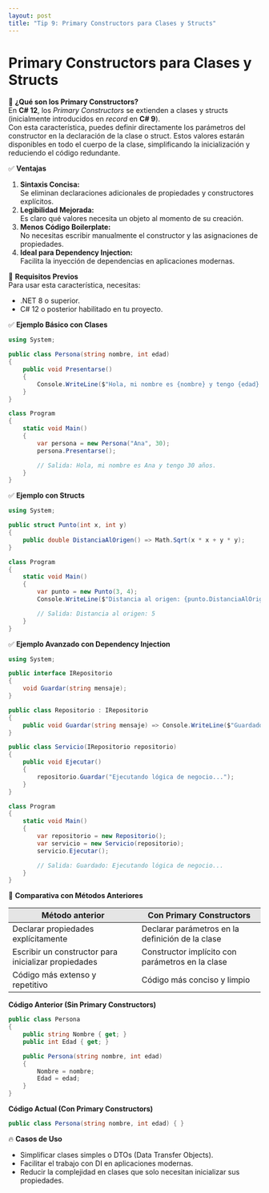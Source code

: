 ```yaml
---
layout: post
title: "Tip 9: Primary Constructors para Clases y Structs"
---
```

# Primary Constructors para Clases y Structs
🚀 **¿Qué son los Primary Constructors?**\
En **C# 12**, los *Primary Constructors* se extienden a clases y structs (inicialmente introducidos en *record* en **C# 9**).\
Con esta característica, puedes definir directamente los parámetros del constructor en la declaración de la clase o struct. Estos valores estarán disponibles en todo el cuerpo de la clase, simplificando la inicialización y reduciendo el código redundante.  

✅ **Ventajas**
1. **Sintaxis Concisa:**\
Se eliminan declaraciones adicionales de propiedades y constructores explícitos.
2. **Legibilidad Mejorada:**\
Es claro qué valores necesita un objeto al momento de su creación.
3. **Menos Código Boilerplate:**\
No necesitas escribir manualmente el constructor y las asignaciones de propiedades.
4. **Ideal para Dependency Injection:**\
Facilita la inyección de dependencias en aplicaciones modernas.  

🔧 **Requisitos Previos**\
Para usar esta característica, necesitas:
- .NET 8 o superior.
- C# 12 o posterior habilitado en tu proyecto.

✅ **Ejemplo Básico con Clases**

```c#
using System;

public class Persona(string nombre, int edad)
{
    public void Presentarse()
    {
        Console.WriteLine($"Hola, mi nombre es {nombre} y tengo {edad} años.");
    }
}

class Program
{
    static void Main()
    {
        var persona = new Persona("Ana", 30);
        persona.Presentarse();

        // Salida: Hola, mi nombre es Ana y tengo 30 años.
    }
}

```

✅ **Ejemplo con Structs**
```c#
using System;

public struct Punto(int x, int y)
{
    public double DistanciaAlOrigen() => Math.Sqrt(x * x + y * y);
}

class Program
{
    static void Main()
    {
        var punto = new Punto(3, 4);
        Console.WriteLine($"Distancia al origen: {punto.DistanciaAlOrigen()}");

        // Salida: Distancia al origen: 5
    }
}

```
✅ **Ejemplo Avanzado con Dependency Injection**
```c#
using System;

public interface IRepositorio
{
    void Guardar(string mensaje);
}

public class Repositorio : IRepositorio
{
    public void Guardar(string mensaje) => Console.WriteLine($"Guardado: {mensaje}");
}

public class Servicio(IRepositorio repositorio)
{
    public void Ejecutar()
    {
        repositorio.Guardar("Ejecutando lógica de negocio...");
    }
}

class Program
{
    static void Main()
    {
        var repositorio = new Repositorio();
        var servicio = new Servicio(repositorio);
        servicio.Ejecutar();

        // Salida: Guardado: Ejecutando lógica de negocio...
    }
}

```
🌟 **Comparativa con Métodos Anteriores**  
<table>
    <thead>
        <tr style="background-color: #e5e5e5">
            <th>Método anterior</th>
            <th>Con Primary Constructors</th>
        </tr>
    </thead>
    <tbody>
        <tr>
            <td>Declarar propiedades explícitamente</td>
            <td>Declarar parámetros en la definición de la clase</td>
        </tr>
        <tr>
            <td>Escribir un constructor para inicializar propiedades</td>
            <td>Constructor implícito con parámetros en la clase</td>
        </tr>
        <tr>
            <td>Código más extenso y repetitivo</td>
            <td>Código más conciso y limpio</td>
        </tr>
    </tbody>
</table>  

**Código Anterior (Sin Primary Constructors)** 
```c#
public class Persona
{
    public string Nombre { get; }
    public int Edad { get; }

    public Persona(string nombre, int edad)
    {
        Nombre = nombre;
        Edad = edad;
    }
}
```
**Código Actual (Con Primary Constructors)**  
```c#
public class Persona(string nombre, int edad) { }
```

🔥 **Casos de Uso**  
- Simplificar clases simples o DTOs (Data Transfer Objects).
- Facilitar el trabajo con DI en aplicaciones modernas.
- Reducir la complejidad en clases que solo necesitan inicializar sus propiedades.
